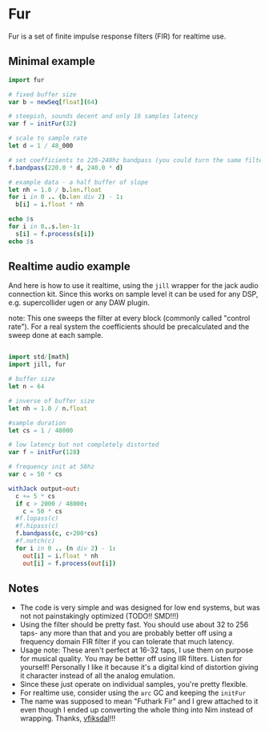 Fur
===

Fur is a set of finite impulse response filters (FIR) for realtime use.

Minimal example
---------------

```nim
import fur

# fixed buffer size
var b = newSeq[float](64)

# steepish, sounds decent and only 16 samples latency
var f = initFur(32)

# scale to sample rate
let d = 1 / 48_000

# set coefficients to 220-240hz bandpass (you could turn the same filter into a lowpass later)
f.bandpass(220.0 * d, 240.0 * d)

# example data - a half buffer of slope
let nh = 1.0 / b.len.float
for i in 0 .. (b.len div 2) - 1:
  b[i] = i.float * nh

echo $s
for i in 0..s.len-1:
  s[i] = f.process(s[i])
echo $s
```

Realtime audio example
----------------------

And here is how to use it realtime, using the `jill` wrapper
for the jack audio connection kit. Since this works on sample
level it can be used for any DSP, e.g. supercollider ugen or
any DAW plugin.

note: 
This one sweeps the filter at every block (commonly called
"control rate"). For a real system the coefficients should
be precalculated and the sweep done at each sample.

```nim

import std/[math]
import jill, fur

# buffer size
let n = 64

# inverse of buffer size
let nh = 1.0 / n.float

#sample duration
let cs = 1 / 48000

# low latency but not completely distorted
var f = initFur(128)

# frequency init at 50hz
var c = 50 * cs

withJack output=out:
  c += 5 * cs
  if c > 2000 / 48000:
    c = 50 * cs
  #f.lopass(c)
  #f.hipass(c)
  f.bandpass(c, c+200*cs)
  #f.notch(c)
  for i in 0 .. (n div 2) - 1:
    out[i] = i.float * nh
    out[i] = f.process(out[i])

```

Notes
-----

* The code is very simple and was designed for low end systems, but was not not painstakingly optimized (TODO!! SMD!!!)
* Using the filter should be pretty fast. You should use about 32 to 256 taps- any more than that and you are probably
  better off using a frequency domain FIR filter if you can tolerate that much latency.
* Usage note: These aren't perfect at 16-32 taps, I use them on purpose for musical quality.
  You may be better off using IIR filters. Listen for yourself! Personally I like it because it's a digital kind of
  distortion giving it character instead of all the analog emulation.
* Since these just operate on individual samples, you're pretty flexible.
* For realtime use, consider using the `arc` GC and keeping the `initFur`
* The name was supposed to mean "Futhark Fir" and I grew attached to it even though I ended up converting the whole
  thing into Nim instead of wrapping. Thanks, [vfiksdal](https://github.com/vfiksdal)!!!


